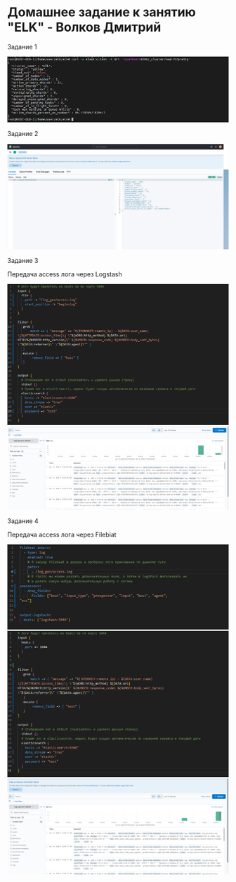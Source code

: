 # Домашнее задание к занятию "ELK" - Волков Дмитрий

Задание 1

![Elastic](https://github.com/dvolkov15/elk/blob/main/task_1_elk.png)

Задание 2

![Kibana](https://github.com/dvolkov15/elk/blob/main/task2_elk.png)

Задание 3

Передача access лога через Logstash

![Logstash](https://github.com/dvolkov15/elk/blob/main/elk_3_logstash.png)
![Monitor](https://github.com/dvolkov15/elk/blob/main/elk_3_monitor.png)

Задание 4

Передача access лога через Filebiat

![Filebeat](https://github.com/dvolkov15/elk/blob/main/elk_4_filebeat.png)
![Logstash](https://github.com/dvolkov15/elk/blob/main/elk_4_logstash.png)
![Monitor](https://github.com/dvolkov15/elk/blob/main/elk_4_monitor.png)
